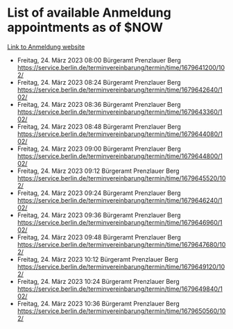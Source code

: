 # List of available Anmeldung appointments as of $NOW
[Link to Anmeldung website](https://service.berlin.de/terminvereinbarung/termin/tag.php?termin=1&anliegen[]=120686&dienstleisterlist=122210,122217,327316,122219,327312,122227,327314,122231,327346,122243,327348,122254,122252,329742,122260,329745,122262,329748,122271,327278,122273,327274,122277,327276,330436,122280,327294,122282,327290,122284,327292,122291,327270,122285,327266,122286,327264,122296,327268,150230,329760,122297,327286,122294,327284,122312,329763,122314,329775,122304,327330,122311,327334,122309,327332,317869,122281,327352,122279,329772,122283,122276,327324,122274,327326,122267,329766,122246,327318,122251,327320,122257,327322,122208,327298,122226,327300&herkunft=http%3A%2F%2Fservice.berlin.de%2Fdienstleistung%2F120686%2F)
- Freitag, 24. März 2023 08:00 Bürgeramt Prenzlauer Berg https://service.berlin.de/terminvereinbarung/termin/time/1679641200/102/
- Freitag, 24. März 2023 08:24 Bürgeramt Prenzlauer Berg https://service.berlin.de/terminvereinbarung/termin/time/1679642640/102/
- Freitag, 24. März 2023 08:36 Bürgeramt Prenzlauer Berg https://service.berlin.de/terminvereinbarung/termin/time/1679643360/102/
- Freitag, 24. März 2023 08:48 Bürgeramt Prenzlauer Berg https://service.berlin.de/terminvereinbarung/termin/time/1679644080/102/
- Freitag, 24. März 2023 09:00 Bürgeramt Prenzlauer Berg https://service.berlin.de/terminvereinbarung/termin/time/1679644800/102/
- Freitag, 24. März 2023 09:12 Bürgeramt Prenzlauer Berg https://service.berlin.de/terminvereinbarung/termin/time/1679645520/102/
- Freitag, 24. März 2023 09:24 Bürgeramt Prenzlauer Berg https://service.berlin.de/terminvereinbarung/termin/time/1679646240/102/
- Freitag, 24. März 2023 09:36 Bürgeramt Prenzlauer Berg https://service.berlin.de/terminvereinbarung/termin/time/1679646960/102/
- Freitag, 24. März 2023 09:48 Bürgeramt Prenzlauer Berg https://service.berlin.de/terminvereinbarung/termin/time/1679647680/102/
- Freitag, 24. März 2023 10:12 Bürgeramt Prenzlauer Berg https://service.berlin.de/terminvereinbarung/termin/time/1679649120/102/
- Freitag, 24. März 2023 10:24 Bürgeramt Prenzlauer Berg https://service.berlin.de/terminvereinbarung/termin/time/1679649840/102/
- Freitag, 24. März 2023 10:36 Bürgeramt Prenzlauer Berg https://service.berlin.de/terminvereinbarung/termin/time/1679650560/102/
